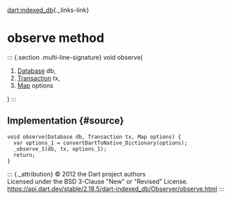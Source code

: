 [dart:indexed\_db](../../dart-indexed_db/dart-indexed_db-library){._links-link}

observe method
==============

::: {.section .multi-line-signature}
void observe(

1.  [Database](../database-class) db,
2.  [Transaction](../transaction-class) tx,
3.  [Map](../../dart-core/map-class) options

)
:::

Implementation {#source}
--------------

``` {.language-dart data-language="dart"}
void observe(Database db, Transaction tx, Map options) {
  var options_1 = convertDartToNative_Dictionary(options);
  _observe_1(db, tx, options_1);
  return;
}
```

::: {._attribution}
© 2012 the Dart project authors\
Licensed under the BSD 3-Clause \"New\" or \"Revised\" License.\
<https://api.dart.dev/stable/2.18.5/dart-indexed_db/Observer/observe.html>
:::
